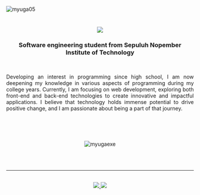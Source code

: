 <p align="left"> <img src="https://komarev.com/ghpvc/?username=myuga05&label=Profile%20views&color=0e75b6&style=flat" alt="myuga05" /> </p>

<h1 align="center">
    <img src="https://readme-typing-svg.herokuapp.com/?font=Righteous&size=35&center=true&vCenter=true&width=500&height=70&duration=4000&lines=Hi+There!+👋;+I'm+myuga!;" />
</h1>

<h3 align="center">Software engineering student from Sepuluh Nopember Institute of Technology</h3>
<br>
<div align="justify">
 
Developing an interest in programming since high school, I am now deepening my knowledge in various aspects of programming during my college years. Currently, I am focusing on web development, exploring both front-end and back-end technologies to create innovative and impactful applications. I believe that technology holds immense potential to drive positive change, and I am passionate about being a part of that journey.

</div>
<br/>
<br>
<div align=center>
  <br/>
  <p><img align="center" src="https://github-readme-stats.vercel.app/api/top-langs?username=myugaexe&show_icons=true&locale=en&layout=compact" alt="myugaexe" /></p>
</div>

<br/><br/>

<hr/>

<br/>

<div align="center"> 
  <a href="mailto:muhyugabillawalrizqi@gmail.com">
    <img src="https://img.shields.io/badge/Gmail-333333?style=for-the-badge&logo=gmail&logoColor=red" />
  </a>
  <a href="https://www.linkedin.com/in/muhammad-yuga-billawal-rizqi-77334b280/" target="_blank">
    <img src="https://img.shields.io/badge/LinkedIn-0077B5?style=for-the-badge&logo=linkedin&logoColor=white" target="_blank" />
  </a>
</div>

<br/>
